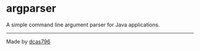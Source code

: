 # argparser

A simple command line argument parser for Java applications.

---
Made by [dcas796](https://dcas796.github.com/)

